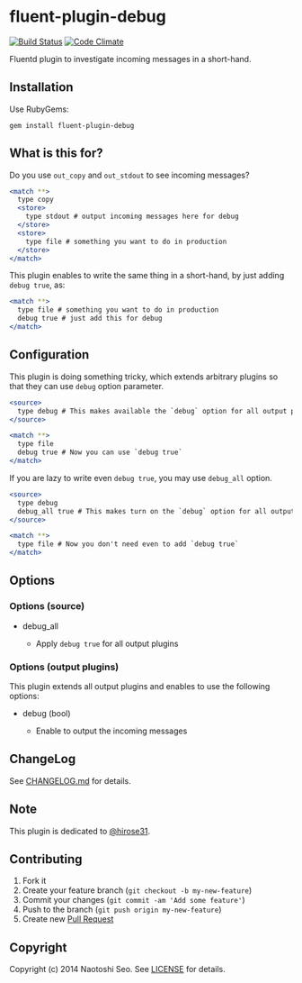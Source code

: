 # fluent-plugin-debug

[![Build Status](https://secure.travis-ci.org/sonots/fluent-plugin-debug.png?branch=master)](http://travis-ci.org/sonots/fluent-plugin-debug)
[![Code Climate](https://codeclimate.com/github/sonots/fluent-plugin-debug.png)](https://codeclimate.com/github/sonots/fluent-plugin-debug)

Fluentd plugin to investigate incoming messages in a short-hand.

## Installation

Use RubyGems:

    gem install fluent-plugin-debug

## What is this for?

Do you use `out_copy` and `out_stdout` to see incoming messages?

```apache
<match **>
  type copy
  <store>
    type stdout # output incoming messages here for debug
  </store>
  <store>
    type file # something you want to do in production
  </store>
</match>
```

This plugin enables to write the same thing in a short-hand, by just adding `debug true`, as:

```apache
<match **>
  type file # something you want to do in production
  debug true # just add this for debug
</match>
```

## Configuration

This plugin is doing something tricky, which extends arbitrary plugins so that they can use `debug` option parameter. 

```apache
<source>
  type debug # This makes available the `debug` option for all output plugins
</source>

<match **>
  type file
  debug true # Now you can use `debug true`
</match>
```

If you are lazy to write even `debug true`, you may use `debug_all` option. 

```apache
<source>
  type debug
  debug_all true # This makes turn on the `debug` option for all output plugins
</source>

<match **>
  type file # Now you don't need even to add `debug true`
</match>
```

## Options

### Options (source)

* debug_all

  * Apply `debug true` for all output plugins

### Options (output plugins)

This plugin extends all output plugins and enables to use the following options:

* debug (bool)

  * Enable to output the incoming messages

## ChangeLog

See [CHANGELOG.md](CHANGELOG.md) for details.

## Note

This plugin is dedicated to [@hirose31](https://github.com/hirose31). 

## Contributing

1. Fork it
2. Create your feature branch (`git checkout -b my-new-feature`)
3. Commit your changes (`git commit -am 'Add some feature'`)
4. Push to the branch (`git push origin my-new-feature`)
5. Create new [Pull Request](../../pull/new/master)

## Copyright

Copyright (c) 2014 Naotoshi Seo. See [LICENSE](LICENSE) for details.
